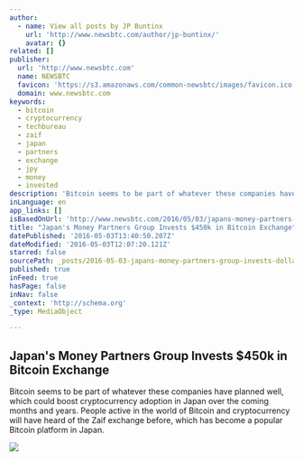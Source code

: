 ```yaml
---
author:
  - name: View all posts by JP Buntinx
    url: 'http://www.newsbtc.com/author/jp-buntinx/'
    avatar: {}
related: []
publisher:
  url: 'http://www.newsbtc.com'
  name: NEWSBTC
  favicon: 'https://s3.amazonaws.com/common-newsbtc/images/favicon.ico'
  domain: www.newsbtc.com
keywords:
  - bitcoin
  - cryptocurrency
  - techbureau
  - zaif
  - japan
  - partners
  - exchange
  - jpy
  - money
  - invested
description: 'Bitcoin seems to be part of whatever these companies have planned well, which could boost cryptocurrency adoption in Japan over the coming months and years. People active in the world of Bitcoin and cryptocurrency will have heard of the Zaif exchange before, which has become a popular Bitcoin platform in Japan.'
inLanguage: en
app_links: []
isBasedOnUrl: 'http://www.newsbtc.com/2016/05/03/japans-money-partners-group-invests-450k-bitcoin-exchange/'
title: "Japan's Money Partners Group Invests $450k in Bitcoin Exchange"
datePublished: '2016-05-03T13:40:50.207Z'
dateModified: '2016-05-03T12:07:20.121Z'
starred: false
sourcePath: _posts/2016-05-03-japans-money-partners-group-invests-dollar450k-in-bitcoin-exchan.md
published: true
inFeed: true
hasPage: false
inNav: false
_context: 'http://schema.org'
_type: MediaObject

---
```

<article style=""><h1>Japan's Money Partners Group Invests $450k in Bitcoin Exchange</h1><p>Bitcoin seems to be part of whatever these companies have planned well, which could boost cryptocurrency adoption in Japan over the coming months and years. People active in the world of Bitcoin and cryptocurrency will have heard of the Zaif exchange before, which has become a popular Bitcoin platform in Japan.</p><img src="http://s3.amazonaws.com/main-newsbtc-images/2016/05/03124648/Money-Partners-Group.jpg" /></article>